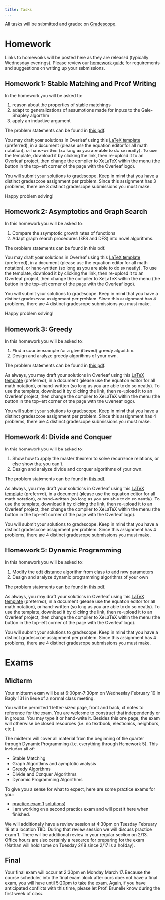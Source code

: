 ```yaml
---
title: Tasks
...
```


All tasks will be submitted and graded on [Gradescope](https://www.gradescope.com/courses/939663).

# Homework

Links to homeworks will be posted here as they are released (typically Wednesday evenings). Please review our [homework guide](/homeworkguide.html) for requirements and suggestions on writing up your submissions.

## Homework 1: Stable Matching and Proof Writing

In the homework you will be asked to:

1. reason about the properties of stable matchings
1. adapt to generalizations of assumptions made for inputs to the Gale-Shapley algorithm
1. apply an inductive argument

The problem statements can be found in [this pdf](files/homework/homework1_problems.pdf).

You may draft your solutions in Overleaf using this [LaTeX template](files/homework/homework1-template.tex) (preferred), in a document (please use the equation editor for all math notation), or hand-written (so long as you are able to do so neatly). To use the template, download it by clicking the link, then re-upload it to an Overleaf project, then change the compiler to XeLaTeX within the menu (the button in the top-left corner of the page with the Overleaf logo).

You will submit your solutions to gradescope. Keep in mind that you have a distinct gradescope assignment per problem. Since this assignment has 3 problems, there are 3 distinct gradescope submissions you must make.

Happy problem solving!

## Homework 2: Asymptotics and Graph Search

In this homework you will be asked to:

1. Compare the asymptotic growth rates of functions
1. Adapt graph search procedures (BFS and DFS) into novel algorithms.

The problem statements can be found in [this pdf](files/homework/homework2_problems.pdf).

You may draft your solutions in Overleaf using this [LaTeX template](files/homework/homework2-template.tex) (preferred), in a document (please use the equation editor for all math notation), or hand-written (so long as you are able to do so neatly). To use the template, download it by clicking the link, then re-upload it to an Overleaf project, then change the compiler to XeLaTeX within the menu (the button in the top-left corner of the page with the Overleaf logo).

You will submit your solutions to gradescope. Keep in mind that you have a distinct gradescope assignment per problem. Since this assignment has 4 problems, there are 4 distinct gradescope submissions you must make.

Happy problem solving!

## Homework 3: Greedy

In this homework you will be asked to:

1. Find a counterexample for a give (flawed) greedy algorithm.
1. Design and analyze greedy algorithms of your own.

The problem statements can be found in [this pdf](files/homework/homework3_problems.pdf).

As always, you may draft your solutions in Overleaf using this [LaTeX template](files/homework/homework3-template.tex) (preferred), in a document (please use the equation editor for all math notation), or hand-written (so long as you are able to do so neatly). To use the template, download it by clicking the link, then re-upload it to an Overleaf project, then change the compiler to XeLaTeX within the menu (the button in the top-left corner of the page with the Overleaf logo).

You will submit your solutions to gradescope. Keep in mind that you have a distinct gradescope assignment per problem. Since this assignment has 4 problems, there are 4 distinct gradescope submissions you must make.


## Homework 4: Divide and Conquer

In this homework you will be asked to:

1. Show how to apply the master theorem to solve recurrence relations, or else show that you can't.
1. Design and analyze divide and conquer algorithms of your own.

The problem statements can be found in [this pdf](files/homework/homework4_problems.pdf).

As always, you may draft your solutions in Overleaf using this [LaTeX template](files/homework/homework4-template.tex) (preferred), in a document (please use the equation editor for all math notation), or hand-written (so long as you are able to do so neatly). To use the template, download it by clicking the link, then re-upload it to an Overleaf project, then change the compiler to XeLaTeX within the menu (the button in the top-left corner of the page with the Overleaf logo).

You will submit your solutions to gradescope. Keep in mind that you have a distinct gradescope assignment per problem. Since this assignment has 4 problems, there are 4 distinct gradescope submissions you must make.

## Homework 5: Dynamic Programming

In this homework you will be asked to:

1. Modify the edit distance algorithm from class to add new parameters
1. Design and analyze dynamic programming algorithms of your own

The problem statements can be found in [this pdf](files/homework/homework5_problems.pdf).

As always, you may draft your solutions in Overleaf using this [LaTeX template](files/homework/homework5-template.tex) (preferred), in a document (please use the equation editor for all math notation), or hand-written (so long as you are able to do so neatly). To use the template, download it by clicking the link, then re-upload it to an Overleaf project, then change the compiler to XeLaTeX within the menu (the button in the top-left corner of the page with the Overleaf logo).

You will submit your solutions to gradescope. Keep in mind that you have a distinct gradescope assignment per problem. Since this assignment has 4 problems, there are 4 distinct gradescope submissions you must make.

# Exams

## Midterm 

Your midterm exam will be at 6:00pm-7:30pm on Wednesday February 19 in [Bagly 131](https://www.washington.edu/maps/#!/BAG) in lieue of a normal class meeting.

You will be permitted 1 letter-sized page, front and back, of notes to reference for the exam. You are welcome to construct that independently or in groups. You may type it or hand-write it. Besides this one page, the exam will otherwise be closed resources (i.e. no textbook, electronics, neighbors, etc.).

The midterm will cover all material from the beginning of the quarter through Dynamic Programming (i.e. everything through Homework 5). This includes all of:

- Stable Matching
- Graph Algorithms and aymptotic analysis
- Greedy Algorithms
- Divide and Conquer Algorithms
- Dynamic Programming Algorithms.

To give you a sense for what to expect, here are some practice exams for you:

- [practice exam 1](files/exams/practice-midterm-1.pdf) [solutions](files/exams/practice-midterm-1-solutions.pdf))
- I am working on a second practice exam and will post it here when finished.

We will additionally have a review session at 4:30pm on Tuesday February 18 at a location TBD. During that review session we will discuss practice exam 1. There will be additional review in your regular section on 2/13. Office hours are also certainly a resource for preparing for the exam (Nathan will hold some on Tuesday 2/18 since 2/17 is a holiday).

## Final
Your final exam will occur at 2:30pm on Monday March 17. Because the course scheduled into the final exam block after ours does not have a final exam, you will have until 5:20pm to take the exam. Again, if you have anticipated conflicts with this time, please let Prof. Brunelle know during the first week of class.
